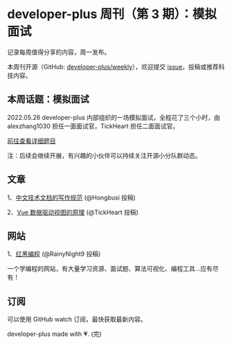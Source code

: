 # developer-plus 周刊（第 3 期）：模拟面试

记录每周值得分享的内容，周一发布。

本周刊开源（GitHub: [developer-plus/weekly](https://github.com/developer-plus/weekly)），欢迎提交 [issue](https://github.com/developer-plus/weekly/issues/new/choose)，投稿或推荐科技内容。

## 本周话题：模拟面试

2022.05.26 developer-plus 内部组织的一场模拟面试，全程花了三个小时，由 alexzhang1030 担任一面面试官，TickHeart 担任二面面试官。

[前往查看详细题目](https://github.com/developer-plus/interview/blob/main/mock-interview/Hongbusi-20220526.md)

注：后续会继续开展，有兴趣的小伙伴可以持续关注开源小分队群动态。

## 文章

1、[中文技术文档的写作规范](https://github.com/ruanyf/document-style-guide) (@Hongbusi 投稿)

2、[Vue 数据驱动视图的原理](https://juejin.cn/post/6999416188241608734) (@TickHeart 投稿)

## 网站

1、[红黑编程](http://www.rbtree.cn) (@RainyNight9 投稿)

一个学编程的网站，有大量学习资源、面试题、算法可视化、编程工具...应有尽有！

## 订阅

可以使用 GitHub watch 订阅，最快获取最新内容。

developer-plus made with 💗. (完)
